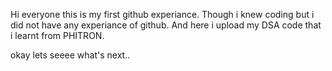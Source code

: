 Hi everyone this is my first github experiance. Though i knew coding but i did not have any experiance of github.  And here i  upload my DSA  code that i  learnt from PHITRON. 
 
okay lets seeee what's next..
    

